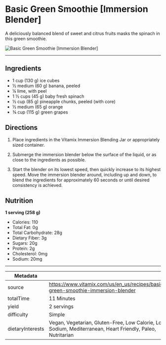 # Basic Green Smoothie [Immersion Blender]

A deliciously balanced blend of sweet and citrus fruits masks the spinach in this green smoothie.

![Basic Green Smoothie [Immersion Blender]](https://www.vitamix.com/content/dam/vitamix/migration/media/recipe/rcpbasicgreensmoothie/images/Basic_Green_Smoothie_0.jpg)

---

## Ingredients

- 1 cup (130 g) ice cubes
- ½ medium (60 g) banana, peeled
- ¼ lime, with peel
- 1 ½ cups (45 g) baby fresh spinach
- ½ cup (85 g) pineapple chunks, peeled (with core)
- ½ medium (65 g) orange
- ¾ cup (115 g) green grapes

## Directions

1. Place ingredients in the Vitamix Immersion Blending Jar or appropriately sized container.

2. Submerge the immersion blender below the surface of the liquid, or as close to the ingredients as possible.

3. Start the blender on its lowest speed, then quickly increase to its highest speed. Move the immersion blender around, including up and down, to blend the ingredients for approximately 60 seconds or until desired consistency is achieved.

## Nutrition

**1 serving (258 g)**

- Calories: 110
- Total Fat: 0g
- Total Carbohydrate: 28g
- Dietary Fiber: 3g
- Sugars: 20g
- Protein: 2g
- Cholesterol: 0mg
- Sodium: 20mg

---

| Metadata |  |
| --- | --- |
| source | https://www.vitamix.com/us/en_us/recipes/basic-green-smoothie-immersion-blender |
| totalTime | 11 Minutes |
| yield | 2 servings |
| difficulty | Simple |
| dietaryInterests | Vegan, Vegetarian, Gluten-Free, Low Calorie, Low Sodium, Mediterranean, Heart Friendly, Paleo, Nutritarian |
